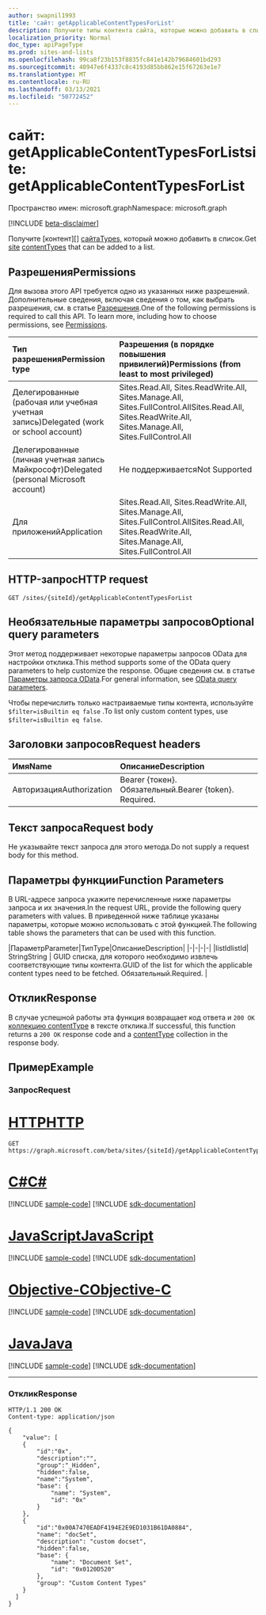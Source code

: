```yaml
---
author: swapnil1993
title: 'сайт: getApplicableContentTypesForList'
description: Получите типы контента сайта, которые можно добавить в список.
localization_priority: Normal
doc_type: apiPageType
ms.prod: sites-and-lists
ms.openlocfilehash: 99ca8f23b153f8835fc841e142b79684601bd293
ms.sourcegitcommit: 40947e6f4337c8c4193d85bb862e15f67263e1e7
ms.translationtype: MT
ms.contentlocale: ru-RU
ms.lasthandoff: 03/13/2021
ms.locfileid: "50772452"
---
```

# <a name="site-getapplicablecontenttypesforlist"></a><span data-ttu-id="0839b-103">сайт: getApplicableContentTypesForList</span><span class="sxs-lookup"><span data-stu-id="0839b-103">site: getApplicableContentTypesForList</span></span>
<span data-ttu-id="0839b-104">Пространство имен: microsoft.graph</span><span class="sxs-lookup"><span data-stu-id="0839b-104">Namespace: microsoft.graph</span></span>

[!INCLUDE [beta-disclaimer](../../includes/beta-disclaimer.md)]

<span data-ttu-id="0839b-105">Получите [контент][] [сайтаTypes,][contentType] который можно добавить в список.</span><span class="sxs-lookup"><span data-stu-id="0839b-105">Get [site][] [contentTypes][contentType] that can be added to a list.</span></span>

## <a name="permissions"></a><span data-ttu-id="0839b-106">Разрешения</span><span class="sxs-lookup"><span data-stu-id="0839b-106">Permissions</span></span>

<span data-ttu-id="0839b-p101">Для вызова этого API требуется одно из указанных ниже разрешений. Дополнительные сведения, включая сведения о том, как выбрать разрешения, см. в статье [Разрешения](/graph/permissions-reference).</span><span class="sxs-lookup"><span data-stu-id="0839b-p101">One of the following permissions is required to call this API. To learn more, including how to choose permissions, see [Permissions](/graph/permissions-reference).</span></span>

|<span data-ttu-id="0839b-109">Тип разрешения</span><span class="sxs-lookup"><span data-stu-id="0839b-109">Permission type</span></span>      | <span data-ttu-id="0839b-110">Разрешения (в порядке повышения привилегий)</span><span class="sxs-lookup"><span data-stu-id="0839b-110">Permissions (from least to most privileged)</span></span>              |
|:--------------------|:---------------------------------------------------------|
|<span data-ttu-id="0839b-111">Делегированные (рабочая или учебная учетная запись)</span><span class="sxs-lookup"><span data-stu-id="0839b-111">Delegated (work or school account)</span></span> | <span data-ttu-id="0839b-112">Sites.Read.All, Sites.ReadWrite.All, Sites.Manage.All, Sites.FullControl.All</span><span class="sxs-lookup"><span data-stu-id="0839b-112">Sites.Read.All, Sites.ReadWrite.All, Sites.Manage.All, Sites.FullControl.All</span></span>    |
|<span data-ttu-id="0839b-113">Делегированные (личная учетная запись Майкрософт)</span><span class="sxs-lookup"><span data-stu-id="0839b-113">Delegated (personal Microsoft account)</span></span> | <span data-ttu-id="0839b-114">Не поддерживается</span><span class="sxs-lookup"><span data-stu-id="0839b-114">Not Supported</span></span>    |
|<span data-ttu-id="0839b-115">Для приложений</span><span class="sxs-lookup"><span data-stu-id="0839b-115">Application</span></span> | <span data-ttu-id="0839b-116">Sites.Read.All, Sites.ReadWrite.All, Sites.Manage.All, Sites.FullControl.All</span><span class="sxs-lookup"><span data-stu-id="0839b-116">Sites.Read.All, Sites.ReadWrite.All, Sites.Manage.All, Sites.FullControl.All</span></span> |

## <a name="http-request"></a><span data-ttu-id="0839b-117">HTTP-запрос</span><span class="sxs-lookup"><span data-stu-id="0839b-117">HTTP request</span></span>

<!-- { "blockType": "ignored" } -->

```http
GET /sites/{siteId}/getApplicableContentTypesForList
```
## <a name="optional-query-parameters"></a><span data-ttu-id="0839b-118">Необязательные параметры запросов</span><span class="sxs-lookup"><span data-stu-id="0839b-118">Optional query parameters</span></span>

<span data-ttu-id="0839b-119">Этот метод поддерживает некоторые параметры запросов OData для настройки отклика.</span><span class="sxs-lookup"><span data-stu-id="0839b-119">This method supports some of the OData query parameters to help customize the response.</span></span> <span data-ttu-id="0839b-120">Общие сведения см. в статье [Параметры запроса OData](/graph/query-parameters).</span><span class="sxs-lookup"><span data-stu-id="0839b-120">For general information, see [OData query parameters](/graph/query-parameters).</span></span>

<span data-ttu-id="0839b-121">Чтобы перечислить только настраиваемые типы контента, используйте `$filter=isBuiltin eq false` .</span><span class="sxs-lookup"><span data-stu-id="0839b-121">To list only custom content types, use `$filter=isBuiltin eq false`.</span></span>

## <a name="request-headers"></a><span data-ttu-id="0839b-122">Заголовки запросов</span><span class="sxs-lookup"><span data-stu-id="0839b-122">Request headers</span></span>
|<span data-ttu-id="0839b-123">Имя</span><span class="sxs-lookup"><span data-stu-id="0839b-123">Name</span></span>|<span data-ttu-id="0839b-124">Описание</span><span class="sxs-lookup"><span data-stu-id="0839b-124">Description</span></span>|
|:---|:---|
|<span data-ttu-id="0839b-125">Авторизация</span><span class="sxs-lookup"><span data-stu-id="0839b-125">Authorization</span></span>|<span data-ttu-id="0839b-p103">Bearer {токен}. Обязательный.</span><span class="sxs-lookup"><span data-stu-id="0839b-p103">Bearer {token}. Required.</span></span>|

## <a name="request-body"></a><span data-ttu-id="0839b-128">Текст запроса</span><span class="sxs-lookup"><span data-stu-id="0839b-128">Request body</span></span>
<span data-ttu-id="0839b-129">Не указывайте текст запроса для этого метода.</span><span class="sxs-lookup"><span data-stu-id="0839b-129">Do not supply a request body for this method.</span></span>

## <a name="function-parameters"></a><span data-ttu-id="0839b-130">Параметры функции</span><span class="sxs-lookup"><span data-stu-id="0839b-130">Function Parameters</span></span>
<span data-ttu-id="0839b-131">В URL-адресе запроса укажите перечисленные ниже параметры запроса и их значения.</span><span class="sxs-lookup"><span data-stu-id="0839b-131">In the request URL, provide the following query parameters with values.</span></span>
<span data-ttu-id="0839b-132">В приведенной ниже таблице указаны параметры, которые можно использовать с этой функцией.</span><span class="sxs-lookup"><span data-stu-id="0839b-132">The following table shows the parameters that can be used with this function.</span></span>

|<span data-ttu-id="0839b-133">Параметр</span><span class="sxs-lookup"><span data-stu-id="0839b-133">Parameter</span></span>|<span data-ttu-id="0839b-134">Тип</span><span class="sxs-lookup"><span data-stu-id="0839b-134">Type</span></span>|<span data-ttu-id="0839b-135">Описание</span><span class="sxs-lookup"><span data-stu-id="0839b-135">Description</span></span>|
|-|-|-|-|
|<span data-ttu-id="0839b-136">listId</span><span class="sxs-lookup"><span data-stu-id="0839b-136">listId</span></span>| <span data-ttu-id="0839b-137">String</span><span class="sxs-lookup"><span data-stu-id="0839b-137">String</span></span> | <span data-ttu-id="0839b-138">GUID списка, для которого необходимо извлечь соответствующие типы контента.</span><span class="sxs-lookup"><span data-stu-id="0839b-138">GUID of the list for which the applicable content types need to be fetched.</span></span> <span data-ttu-id="0839b-139">Обязательный.</span><span class="sxs-lookup"><span data-stu-id="0839b-139">Required.</span></span> |

## <a name="response"></a><span data-ttu-id="0839b-140">Отклик</span><span class="sxs-lookup"><span data-stu-id="0839b-140">Response</span></span>

<span data-ttu-id="0839b-141">В случае успешной работы эта функция возвращает код ответа и `200 OK` [коллекцию contentType](../resources/contenttype.md) в тексте отклика.</span><span class="sxs-lookup"><span data-stu-id="0839b-141">If successful, this function returns a `200 OK` response code and a [contentType](../resources/contenttype.md) collection in the response body.</span></span>

## <a name="example"></a><span data-ttu-id="0839b-142">Пример</span><span class="sxs-lookup"><span data-stu-id="0839b-142">Example</span></span>

### <a name="request"></a><span data-ttu-id="0839b-143">Запрос</span><span class="sxs-lookup"><span data-stu-id="0839b-143">Request</span></span>

# <a name="http"></a>[<span data-ttu-id="0839b-144">HTTP</span><span class="sxs-lookup"><span data-stu-id="0839b-144">HTTP</span></span>](#tab/http)
<!-- {
  "blockType": "request",
  "name": "site_getapplicablecontenttypesforlist"
}
-->
```msgraph-interactive
GET https://graph.microsoft.com/beta/sites/{siteId}/getApplicableContentTypesForList(listId='listId')
```
# <a name="c"></a>[<span data-ttu-id="0839b-145">C#</span><span class="sxs-lookup"><span data-stu-id="0839b-145">C#</span></span>](#tab/csharp)
[!INCLUDE [sample-code](../includes/snippets/csharp/site-getapplicablecontenttypesforlist-csharp-snippets.md)]
[!INCLUDE [sdk-documentation](../includes/snippets/snippets-sdk-documentation-link.md)]

# <a name="javascript"></a>[<span data-ttu-id="0839b-146">JavaScript</span><span class="sxs-lookup"><span data-stu-id="0839b-146">JavaScript</span></span>](#tab/javascript)
[!INCLUDE [sample-code](../includes/snippets/javascript/site-getapplicablecontenttypesforlist-javascript-snippets.md)]
[!INCLUDE [sdk-documentation](../includes/snippets/snippets-sdk-documentation-link.md)]

# <a name="objective-c"></a>[<span data-ttu-id="0839b-147">Objective-C</span><span class="sxs-lookup"><span data-stu-id="0839b-147">Objective-C</span></span>](#tab/objc)
[!INCLUDE [sample-code](../includes/snippets/objc/site-getapplicablecontenttypesforlist-objc-snippets.md)]
[!INCLUDE [sdk-documentation](../includes/snippets/snippets-sdk-documentation-link.md)]

# <a name="java"></a>[<span data-ttu-id="0839b-148">Java</span><span class="sxs-lookup"><span data-stu-id="0839b-148">Java</span></span>](#tab/java)
[!INCLUDE [sample-code](../includes/snippets/java/site-getapplicablecontenttypesforlist-java-snippets.md)]
[!INCLUDE [sdk-documentation](../includes/snippets/snippets-sdk-documentation-link.md)]

---


### <a name="response"></a><span data-ttu-id="0839b-149">Отклик</span><span class="sxs-lookup"><span data-stu-id="0839b-149">Response</span></span>

<!-- {
  "blockType": "response",
  "truncated": true,
  "@odata.type": "Collection(microsoft.graph.contentType)"
}
-->

```http
HTTP/1.1 200 OK
Content-type: application/json

{
    "value": [
    {
        "id":"0x",
        "description":"",
        "group":"_Hidden",
        "hidden":false,
        "name":"System",
        "base": {
            "name": "System",
            "id": "0x"
        }
    },
    {
        "id":"0x00A7470EADF4194E2E9ED1031B61DA0884",
        "name": "docSet",
        "description": "custom docset",
        "hidden":false,
        "base": {
            "name": "Document Set",
            "id": "0x0120D520"
        },
        "group": "Custom Content Types"
    }
  ]
}
```

[contentType]: ../resources/contentType.md
[site]: ../resources/site.md
